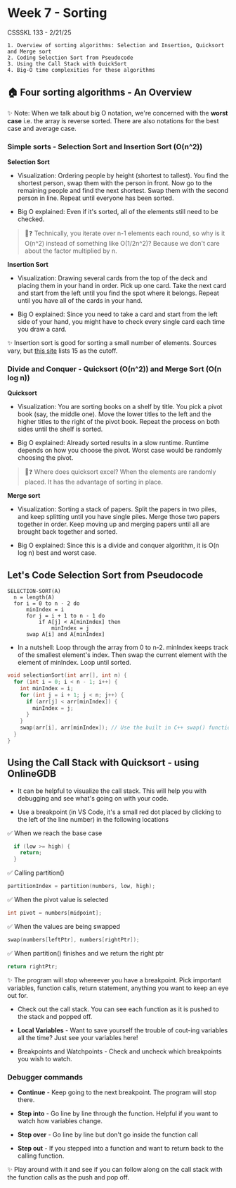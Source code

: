 # Week 7 - Sorting

CSSSKL 133 - 2/21/25

    1. Overview of sorting algorithms: Selection and Insertion, Quicksort and Merge sort
    2. Coding Selection Sort from Pseudocode
    3. Using the Call Stack with QuickSort
    4. Big-O time complexities for these algorithms

## 🏠 Four sorting algorithms - An Overview

✨ Note: When we talk about big O notation, we're concerned with the **worst case** i.e. the array is reverse sorted. There are also notations for the best case and average case.

### Simple sorts - Selection Sort and Insertion Sort (O(n^2))

**Selection Sort**
 
* Visualization: Ordering people by height (shortest to tallest). You find the shortest person, swap them with the person in front. Now go to the remaining people and find the next shortest. Swap them with the second person in line. Repeat until everyone has been sorted.

* Big O explained: Even if it's sorted, all of the elements still need to be checked.

> 🤔❓ Technically, you iterate over n-1 elements each round, so why is it O(n^2) instead of something like O(1/2n^2)? Because we don't care about the factor multiplied by n.

**Insertion Sort**

* Visualization: Drawing several cards from the top of the deck and placing them in your hand in order. Pick up one card. Take the next card and start from the left until you find the spot where it belongs. Repeat until you have all of the cards in your hand.

* Big O explained: Since you need to take a card and start from the left side of your hand, you might have to check every single card each time you draw a card.

✨ Insertion sort is good for sorting a small number of elements. Sources vary, but [this site](https://algs4.cs.princeton.edu/23quicksort/) lists 15 as the cutoff.

### Divide and Conquer - Quicksort (O(n^2)) and Merge Sort (O(n log n))

**Quicksort**

* Visualization: You are sorting books on a shelf by title. You pick a pivot book (say, the middle one). Move the lower titles to the left and the higher titles to the right of the pivot book. Repeat the process on both sides until the shelf is sorted.

* Big O explained: Already sorted results in a slow runtime. Runtime depends on how you choose the pivot. Worst case would be randomly choosing the pivot.

> 🤔❓ Where does quicksort excel? When the elements are randomly placed. It has the advantage of sorting in place.

**Merge sort**

* Visualization: Sorting a stack of papers. Split the papers in two piles, and keep splitting until you have single piles. Merge those two papers together in order. Keep moving up and merging papers until all are brought back together and sorted.

* Big O explained: Since this is a divide and conquer algorithm, it is O(n log n) best and worst case.

## Let's Code Selection Sort from Pseudocode

```
SELECTION-SORT(A)
  n = length(A)
  for i = 0 to n - 2 do
      minIndex = i
      for j = i + 1 to n - 1 do
          if A[j] < A[minIndex] then
              minIndex = j
      swap A[i] and A[minIndex]
```

  * In a nutshell: Loop through the array from 0 to n-2. minIndex keeps track of the smallest element's index. Then swap the current element with the element of minIndex. Loop until sorted.

```cpp
void selectionSort(int arr[], int n) {
  for (int i = 0; i < n - 1; i++) {
    int minIndex = i;
    for (int j = i + 1; j < n; j++) {
      if (arr[j] < arr[minIndex]) {
        minIndex = j;
      }
    }
    swap(arr[i], arr[minIndex]); // Use the built in C++ swap() function
  }
}
```

## Using the Call Stack with Quicksort - using OnlineGDB

* It can be helpful to visualize the call stack. This will help you with debugging and see what's going on with your code.

* Use a breakpoint (in VS Code, it's a small red dot placed by clicking to the left of the line number) in the following locations

✅  When we reach the base case
```cpp
  if (low >= high) {
    return;
  }
```
✅ Calling partition()
```cpp
partitionIndex = partition(numbers, low, high);
```
✅ When the pivot value is selected
```cpp
int pivot = numbers[midpoint];
```
✅ When the values are being swapped
```cpp
swap(numbers[leftPtr], numbers[rightPtr]);
```
✅ When partition() finishes and we return the right ptr
```cpp
return rightPtr;
```

✨ The program will stop whereever you have a breakpoint. Pick important variables, function calls, return statement, anything you want to keep an eye out for.

* Check out the call stack. You can see each function as it is pushed to the stack and popped off.

* **Local Variables** - Want to save yourself the trouble of cout-ing variables all the time? Just see your variables here!

* Breakpoints and Watchpoints - Check and uncheck which breakpoints you wish to watch.

### Debugger commands

* **Continue** - Keep going to the next breakpoint. The program will stop there.

* **Step into** - Go line by line through the function. Helpful if you want to watch how variables change.

* **Step over** - Go line by line but don't go inside the function call

* **Step out** - If you stepped into a function and want to return back to the calling function.

✨ Play around with it and see if you can follow along on the call stack with the function calls as the push and pop off.